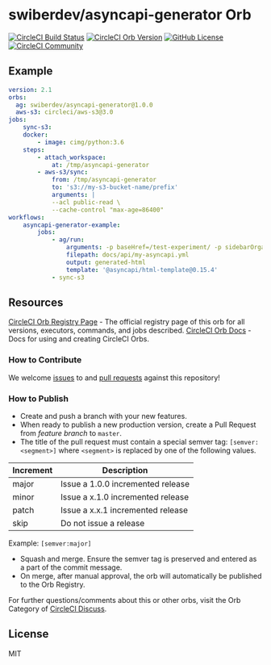 # swiberdev/asyncapi-generator Orb

[![CircleCI Build Status](https://circleci.com/gh/kevinswiber/asyncapi-generator-orb.svg?style=shield 'CircleCI Build Status')](https://circleci.com/gh/kevinswiber/asyncapi-generator-orb) [![CircleCI Orb Version](https://badges.circleci.com/orbs/swiberdev/asyncapi-generator.svg)](https://circleci.com/orbs/registry/orb/swiberdev/asyncapi-generator) [![GitHub License](https://img.shields.io/badge/license-MIT-lightgrey.svg)](https://raw.githubusercontent.com/kevinswiber/asyncapi-generator-orb/master/LICENSE) [![CircleCI Community](https://img.shields.io/badge/community-CircleCI%20Discuss-343434.svg)](https://discuss.circleci.com/c/ecosystem/orbs)

## Example

```yaml
version: 2.1
orbs:
  ag: swiberdev/asyncapi-generator@1.0.0
  aws-s3: circleci/aws-s3@3.0
jobs:
    sync-s3:
    docker:
        - image: cimg/python:3.6
    steps:
        - attach_workspace:
            at: /tmp/asyncapi-generator
        - aws-s3/sync:
            from: /tmp/asyncapi-generator
            to: 's3://my-s3-bucket-name/prefix'
            arguments: |
            --acl public-read \
            --cache-control "max-age=86400"
workflows:
    asyncapi-generator-example:
        jobs:
            - ag/run:
                arguments: -p baseHref=/test-experiment/ -p sidebarOrganization=byTags
                filepath: docs/api/my-asyncapi.yml
                output: generated-html
                template: '@asyncapi/html-template@0.15.4'
            - sync-s3
```

## Resources

[CircleCI Orb Registry Page](https://circleci.com/orbs/registry/orb/swiberdev/asyncapi-generator-orb) - The official registry page of this orb for all versions, executors, commands, and jobs described.
[CircleCI Orb Docs](https://circleci.com/docs/2.0/orb-intro/#section=configuration) - Docs for using and creating CircleCI Orbs.

### How to Contribute

We welcome [issues](https://github.com/kevinswiber/asyncapi-generator-orb/issues) to and [pull requests](https://github.com/kevinswiber/asyncapi-generator-orb/pulls) against this repository!

### How to Publish

- Create and push a branch with your new features.
- When ready to publish a new production version, create a Pull Request from _feature branch_ to `master`.
- The title of the pull request must contain a special semver tag: `[semver:<segment>]` where `<segment>` is replaced by one of the following values.

| Increment | Description                       |
| --------- | --------------------------------- |
| major     | Issue a 1.0.0 incremented release |
| minor     | Issue a x.1.0 incremented release |
| patch     | Issue a x.x.1 incremented release |
| skip      | Do not issue a release            |

Example: `[semver:major]`

- Squash and merge. Ensure the semver tag is preserved and entered as a part of the commit message.
- On merge, after manual approval, the orb will automatically be published to the Orb Registry.

For further questions/comments about this or other orbs, visit the Orb Category of [CircleCI Discuss](https://discuss.circleci.com/c/orbs).

## License

MIT
